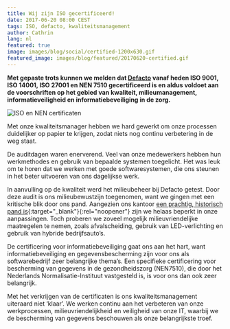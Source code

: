 ```yaml
---
title: Wij zijn ISO gecertificeerd!
date: 2017-06-20 08:00 CEST
tags: ISO, defacto, kwaliteitsmanagement
author: Cathrin
lang: nl
featured: true
image: images/blog/social/certified-1200x630.gif
featured_image: images/blog/featured/20170620-certified.gif
---
```


**Met gepaste trots kunnen we melden dat [Defacto](/over-ons/) vanaf heden ISO 9001, ISO 14001, ISO 27001 en NEN 7510 gecertificeerd is en aldus voldoet aan de voorschriften op het gebied van kwaliteit, milieumanagement, informatieveiligheid en informatiebeveiliging in de zorg.**

![ISO en NEN certificaten](/images/blog/gecertificeerd.png)

Met onze kwaliteitsmanager hebben we hard gewerkt om onze processen duidelijker op papier te krijgen, zodat niets nog continu verbetering in de weg staat.

De auditdagen waren enerverend. Veel van onze medewerkers hebben hun werkmethodes en gebruik van bepaalde systemen toegelicht. Het was leuk om te horen dat we werken met goede softwaresystemen, die ons steunen in het beter uitvoeren van ons dagelijkse werk.

In aanvulling op de kwaliteit werd het milieubeheer bij Defacto getest. Door deze audit is ons milieubewustzijn toegenomen, want we gingen met een kritische blik door ons pand. Aangezien ons kantoor [een prachtig, historisch pand is](http://rijksmonumenten.nl/monument/483697/witgepleisterde-vrijstaande-villa-defacto/groningen/){:target="_blank"}{:rel="noopener"} zijn we helaas beperkt in onze aanpassingen. Toch proberen we zoveel mogelijk milieuvriendelijke maatregelen te nemen, zoals afvalscheiding, gebruik van LED-verlichting en gebruik van hybride bedrijfsauto’s.

De certificering voor informatiebeveiliging gaat ons aan het hart, want informatiebeveiliging en gegevensbescherming zijn voor ons als softwarebedrijf zeer belangrijke thema’s. Een specifieke certificering voor bescherming van gegevens in de gezondheidszorg (NEN7510), die door het Nederlands Normalisatie-Instituut vastgesteld is, is voor ons dan ook zeer belangrijk.

Met het verkrijgen van de certificaten is ons kwaliteitsmanagement uiteraard niet ‘klaar’. We werken continu aan het verbeteren van onze werkprocessen, milieuvriendelijkheid en veiligheid van onze IT, waarbij we de bescherming van gegevens beschouwen als onze belangrijkste troef.
